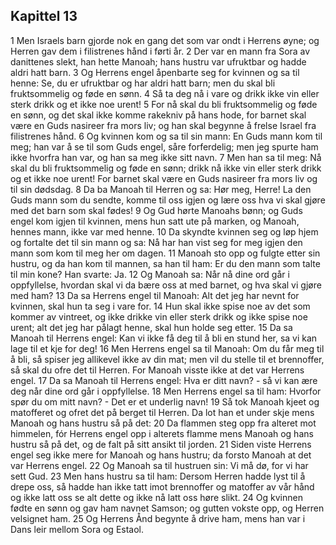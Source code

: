 ## Kapittel 13

1 Men Israels barn gjorde nok en gang det som var ondt i Herrens øyne; og Herren gav dem i filistrenes hånd i førti år.
2 Der var en mann fra Sora av danittenes slekt, han hette Manoah; hans hustru var ufruktbar og hadde aldri hatt barn.
3 Og Herrens engel åpenbarte seg for kvinnen og sa til henne: Se, du er ufruktbar og har aldri hatt barn; men du skal bli fruktsommelig og føde en sønn.
4 Så ta deg nå i vare og drikk ikke vin eller sterk drikk og et ikke noe urent!
5 For nå skal du bli fruktsommelig og føde en sønn, og det skal ikke komme rakekniv på hans hode, for barnet skal være en Guds nasireer fra mors liv; og han skal begynne å frelse Israel fra filistrenes hånd.
6 Og kvinnen kom og sa til sin mann: En Guds mann kom til meg; han var å se til som Guds engel, såre forferdelig; men jeg spurte ham ikke hvorfra han var, og han sa meg ikke sitt navn.
7 Men han sa til meg: Nå skal du bli fruktsommelig og føde en sønn; drikk nå ikke vin eller sterk drikk og et ikke noe urent! For barnet skal være en Guds nasireer fra mors liv og til sin dødsdag.
8 Da ba Manoah til Herren og sa: Hør meg, Herre! La den Guds mann som du sendte, komme til oss igjen og lære oss hva vi skal gjøre med det barn som skal fødes!
9 Og Gud hørte Manoahs bønn; og Guds engel kom igjen til kvinnen, mens hun satt ute på marken, og Manoah, hennes mann, ikke var med henne.
10 Da skyndte kvinnen seg og løp hjem og fortalte det til sin mann og sa: Nå har han vist seg for meg igjen den mann som kom til meg her om dagen.
11 Manoah sto opp og fulgte etter sin hustru, og da han kom til mannen, sa han til ham: Er du den mann som talte til min kone? Han svarte: Ja.
12 Og Manoah sa: Når nå dine ord går i oppfyllelse, hvordan skal vi da bære oss at med barnet, og hva skal vi gjøre med ham?
13 Da sa Herrens engel til Manoah: Alt det jeg har nevnt for kvinnen, skal hun ta seg i vare for.
14 Hun skal ikke spise noe av det som kommer av vintreet, og ikke drikke vin eller sterk drikk og ikke spise noe urent; alt det jeg har pålagt henne, skal hun holde seg etter.
15 Da sa Manoah til Herrens engel: Kan vi ikke få deg til å bli en stund her, sa vi kan lage til et kje for deg!
16 Men Herrens engel sa til Manoah: Om du får meg til å bli, så spiser jeg allikevel ikke av din mat; men vil du stelle til et brennoffer, så skal du ofre det til Herren. For Manoah visste ikke at det var Herrens engel.
17 Da sa Manoah til Herrens engel: Hva er ditt navn? - så vi kan ære deg når dine ord går i oppfyllelse.
18 Men Herrens engel sa til ham: Hvorfor spør du om mitt navn? - Det er et underlig navn!
19 Så tok Manoah kjeet og matofferet og ofret det på berget til Herren. Da lot han et under skje mens Manoah og hans hustru så på det:
20 Da flammen steg opp fra alteret mot himmelen, fór Herrens engel opp i alterets flamme mens Manoah og hans hustru så på det, og de falt på sitt ansikt til jorden.
21 Siden viste Herrens engel seg ikke mere for Manoah og hans hustru; da forsto Manoah at det var Herrens engel.
22 Og Manoah sa til hustruen sin: Vi må dø, for vi har sett Gud.
23 Men hans hustru sa til ham: Dersom Herren hadde lyst til å drepe oss, så hadde han ikke tatt imot brennoffer og matoffer av vår hånd og ikke latt oss se alt dette og ikke nå latt oss høre slikt.
24 Og kvinnen fødte en sønn og gav ham navnet Samson; og gutten vokste opp, og Herren velsignet ham.
25 Og Herrens Ånd begynte å drive ham, mens han var i Dans leir mellom Sora og Estaol.
